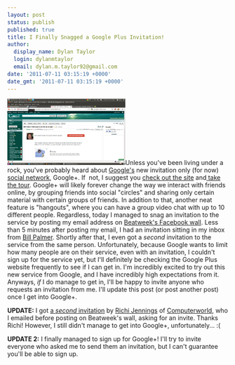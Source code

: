 ```yaml
---
layout: post
status: publish
published: true
title: I Finally Snagged a Google Plus Invitation!
author:
  display_name: Dylan Taylor
  login: dylanmtaylor
  email: dylan.m.taylor92@gmail.com
date: '2011-07-11 03:15:19 +0000'
date_gmt: '2011-07-11 03:15:19 +0000'
---
```

<p><a href="/images/blog/2011/07/Screenshot-25.png"><img class="alignleft size-full wp-image-1080" title="Google Plus Invitation Screenshot" src="/images/blog/2011/07/Screenshot-25.png" alt="" width="269" height="151" /></a>Unless you've been living under a rock, you've probably heard about <a class="zem_slink" title="Google" href="http://google.com" rel="homepage">Google's</a> new invitation only (for now) <a class="zem_slink" title="Social network" href="http://en.wikipedia.org/wiki/Social_network" rel="wikipedia">social network</a>, Google+. If  not, I suggest you <a href="https://plus.google.com/">check out the site</a> and<a href="http://www.google.com/intl/en/+/demo/"> take the tour</a>. Google+ will likely forever change the way we interact with friends online, by grouping friends into social "circles" and sharing only certain material with certain groups of friends. In addition to that, another neat feature is "hangouts", where you can have a group video chat with up to 10 different people. Regardless, today I managed to snag an invitation to the service by posting my email address on <a href="http://www.facebook.com/beatweek">Beatweek's Facebook wall</a>. Less than 5 minutes after posting my email, I had an invitation sitting in my inbox from <a href="https://plus.google.com/u/0/113305033825535522724/posts">Bill Palmer</a>. Shortly after that, I even got a <em>second</em> invitation to the service from the same person. Unfortunately, because Google wants to limit how many people are on their service, even with an invitation, I couldn't sign up for the service yet, but I'll definitely be checking the Google Plus website frequently to see if I can get in. I'm incredibly excited to try out this new service from Google, and I have incredibly high expectations from it. Anyways, <em>if</em> I do manage to get in, I'll be happy to invite anyone who requests an invitation from me. I'll update this post (or post another post) once I get into Google+.</p>
<p><strong>UPDATE:</strong> I got <a href="/images/blog/2011/07/Screenshot-76.png">a <em>second</em> invitation</a> by <a href="https://plus.google.com/u/0/117220625678034723010/posts">Richi Jennings</a> of <a href="http://blogs.computerworld.com/18590/get_a_google_invite_here_join_plus_project_circle?ue">Computerworld</a>, who I emailed before posting on Beatweek's wall, asking for an invite. Thanks Richi! However, I still didn't manage to get into Google+, unfortunately... :(</p>
<p><strong>UPDATE 2:</strong> I finally managed to sign up for Google+! I'll try to invite everyone who asked me to send them an invitation, but I can't guarantee you'll be able to sign up.</p>
<div class="zemanta-pixie" style="margin-top: 10px; height: 15px;"><img class="zemanta-pixie-img" style="float: right;" src="http://img.zemanta.com/pixy.gif?x-id=bd424e1e-159b-4957-bb9a-22f521076a44" alt="" /></div>
